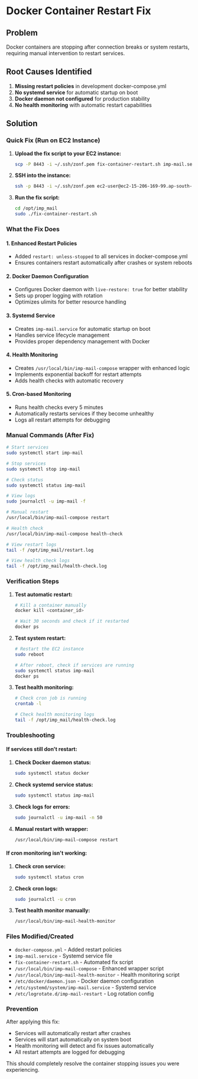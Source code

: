 # Docker Container Restart Fix

## Problem
Docker containers are stopping after connection breaks or system restarts, requiring manual intervention to restart services.

## Root Causes Identified
1. **Missing restart policies** in development docker-compose.yml
2. **No systemd service** for automatic startup on boot
3. **Docker daemon not configured** for production stability
4. **No health monitoring** with automatic restart capabilities

## Solution

### Quick Fix (Run on EC2 Instance)

1. **Upload the fix script to your EC2 instance:**
   ```bash
   scp -P 8443 -i ~/.ssh/zonf.pem fix-container-restart.sh imp-mail.service ec2-user@ec2-15-206-169-99.ap-south-1.compute.amazonaws.com:~/
   ```

2. **SSH into the instance:**
   ```bash
   ssh -p 8443 -i ~/.ssh/zonf.pem ec2-user@ec2-15-206-169-99.ap-south-1.compute.amazonaws.com
   ```

3. **Run the fix script:**
   ```bash
   cd /opt/imp_mail
   sudo ./fix-container-restart.sh
   ```

### What the Fix Does

#### 1. **Enhanced Restart Policies**
- Added `restart: unless-stopped` to all services in docker-compose.yml
- Ensures containers restart automatically after crashes or system reboots

#### 2. **Docker Daemon Configuration**
- Configures Docker daemon with `live-restore: true` for better stability
- Sets up proper logging with rotation
- Optimizes ulimits for better resource handling

#### 3. **Systemd Service**
- Creates `imp-mail.service` for automatic startup on boot
- Handles service lifecycle management
- Provides proper dependency management with Docker

#### 4. **Health Monitoring**
- Creates `/usr/local/bin/imp-mail-compose` wrapper with enhanced logic
- Implements exponential backoff for restart attempts
- Adds health checks with automatic recovery

#### 5. **Cron-based Monitoring**
- Runs health checks every 5 minutes
- Automatically restarts services if they become unhealthy
- Logs all restart attempts for debugging

### Manual Commands (After Fix)

```bash
# Start services
sudo systemctl start imp-mail

# Stop services  
sudo systemctl stop imp-mail

# Check status
sudo systemctl status imp-mail

# View logs
sudo journalctl -u imp-mail -f

# Manual restart
/usr/local/bin/imp-mail-compose restart

# Health check
/usr/local/bin/imp-mail-compose health-check

# View restart logs
tail -f /opt/imp_mail/restart.log

# View health check logs
tail -f /opt/imp_mail/health-check.log
```

### Verification Steps

1. **Test automatic restart:**
   ```bash
   # Kill a container manually
   docker kill <container_id>
   
   # Wait 30 seconds and check if it restarted
   docker ps
   ```

2. **Test system restart:**
   ```bash
   # Restart the EC2 instance
   sudo reboot
   
   # After reboot, check if services are running
   sudo systemctl status imp-mail
   docker ps
   ```

3. **Test health monitoring:**
   ```bash
   # Check cron job is running
   crontab -l
   
   # Check health monitoring logs
   tail -f /opt/imp_mail/health-check.log
   ```

### Troubleshooting

#### If services still don't restart:

1. **Check Docker daemon status:**
   ```bash
   sudo systemctl status docker
   ```

2. **Check systemd service status:**
   ```bash
   sudo systemctl status imp-mail
   ```

3. **Check logs for errors:**
   ```bash
   sudo journalctl -u imp-mail -n 50
   ```

4. **Manual restart with wrapper:**
   ```bash
   /usr/local/bin/imp-mail-compose restart
   ```

#### If cron monitoring isn't working:

1. **Check cron service:**
   ```bash
   sudo systemctl status cron
   ```

2. **Check cron logs:**
   ```bash
   sudo journalctl -u cron
   ```

3. **Test health monitor manually:**
   ```bash
   /usr/local/bin/imp-mail-health-monitor
   ```

### Files Modified/Created

- `docker-compose.yml` - Added restart policies
- `imp-mail.service` - Systemd service file
- `fix-container-restart.sh` - Automated fix script
- `/usr/local/bin/imp-mail-compose` - Enhanced wrapper script
- `/usr/local/bin/imp-mail-health-monitor` - Health monitoring script
- `/etc/docker/daemon.json` - Docker daemon configuration
- `/etc/systemd/system/imp-mail.service` - Systemd service
- `/etc/logrotate.d/imp-mail-restart` - Log rotation config

### Prevention

After applying this fix:
- Services will automatically restart after crashes
- Services will start automatically on system boot
- Health monitoring will detect and fix issues automatically
- All restart attempts are logged for debugging

This should completely resolve the container stopping issues you were experiencing.
